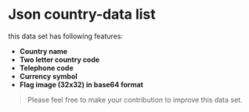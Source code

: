 # Json country-data list
this data set has following features:
- **Country name**
- **Two letter country code**
- **Telephone code**
- **Currency symbol**
- **Flag image (32x32) in base64 format**


> Please feel free to make your contribution to improve this data set.
